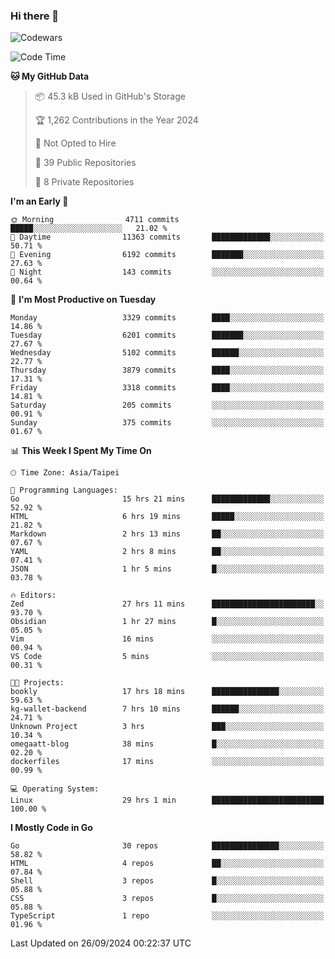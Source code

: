 ### Hi there 👋

![Codewars](https://www.codewars.com/users/omegaatt36/badges/small)

<!--START_SECTION:waka-->
![Code Time](http://img.shields.io/badge/Code%20Time-2%2C803%20hrs%2032%20mins-blue)

**🐱 My GitHub Data** 

> 📦 45.3 kB Used in GitHub's Storage 
 > 
> 🏆 1,262 Contributions in the Year 2024
 > 
> 🚫 Not Opted to Hire
 > 
> 📜 39 Public Repositories 
 > 
> 🔑 8 Private Repositories 
 > 
**I'm an Early 🐤** 

```text
🌞 Morning                4711 commits        █████░░░░░░░░░░░░░░░░░░░░   21.02 % 
🌆 Daytime                11363 commits       █████████████░░░░░░░░░░░░   50.71 % 
🌃 Evening                6192 commits        ███████░░░░░░░░░░░░░░░░░░   27.63 % 
🌙 Night                  143 commits         ░░░░░░░░░░░░░░░░░░░░░░░░░   00.64 % 
```
📅 **I'm Most Productive on Tuesday** 

```text
Monday                   3329 commits        ████░░░░░░░░░░░░░░░░░░░░░   14.86 % 
Tuesday                  6201 commits        ███████░░░░░░░░░░░░░░░░░░   27.67 % 
Wednesday                5102 commits        ██████░░░░░░░░░░░░░░░░░░░   22.77 % 
Thursday                 3879 commits        ████░░░░░░░░░░░░░░░░░░░░░   17.31 % 
Friday                   3318 commits        ████░░░░░░░░░░░░░░░░░░░░░   14.81 % 
Saturday                 205 commits         ░░░░░░░░░░░░░░░░░░░░░░░░░   00.91 % 
Sunday                   375 commits         ░░░░░░░░░░░░░░░░░░░░░░░░░   01.67 % 
```


📊 **This Week I Spent My Time On** 

```text
🕑︎ Time Zone: Asia/Taipei

💬 Programming Languages: 
Go                       15 hrs 21 mins      █████████████░░░░░░░░░░░░   52.92 % 
HTML                     6 hrs 19 mins       █████░░░░░░░░░░░░░░░░░░░░   21.82 % 
Markdown                 2 hrs 13 mins       ██░░░░░░░░░░░░░░░░░░░░░░░   07.67 % 
YAML                     2 hrs 8 mins        ██░░░░░░░░░░░░░░░░░░░░░░░   07.41 % 
JSON                     1 hr 5 mins         █░░░░░░░░░░░░░░░░░░░░░░░░   03.78 % 

🔥 Editors: 
Zed                      27 hrs 11 mins      ███████████████████████░░   93.70 % 
Obsidian                 1 hr 27 mins        █░░░░░░░░░░░░░░░░░░░░░░░░   05.05 % 
Vim                      16 mins             ░░░░░░░░░░░░░░░░░░░░░░░░░   00.94 % 
VS Code                  5 mins              ░░░░░░░░░░░░░░░░░░░░░░░░░   00.31 % 

🐱‍💻 Projects: 
bookly                   17 hrs 18 mins      ███████████████░░░░░░░░░░   59.63 % 
kg-wallet-backend        7 hrs 10 mins       ██████░░░░░░░░░░░░░░░░░░░   24.71 % 
Unknown Project          3 hrs               ███░░░░░░░░░░░░░░░░░░░░░░   10.34 % 
omegaatt-blog            38 mins             █░░░░░░░░░░░░░░░░░░░░░░░░   02.20 % 
dockerfiles              17 mins             ░░░░░░░░░░░░░░░░░░░░░░░░░   00.99 % 

💻 Operating System: 
Linux                    29 hrs 1 min        █████████████████████████   100.00 % 
```

**I Mostly Code in Go** 

```text
Go                       30 repos            ███████████████░░░░░░░░░░   58.82 % 
HTML                     4 repos             ██░░░░░░░░░░░░░░░░░░░░░░░   07.84 % 
Shell                    3 repos             █░░░░░░░░░░░░░░░░░░░░░░░░   05.88 % 
CSS                      3 repos             █░░░░░░░░░░░░░░░░░░░░░░░░   05.88 % 
TypeScript               1 repo              ░░░░░░░░░░░░░░░░░░░░░░░░░   01.96 % 
```




 Last Updated on 26/09/2024 00:22:37 UTC
<!--END_SECTION:waka-->

<!--
**omegaatt36/omegaatt36** is a ✨ _special_ ✨ repository because its `README.md` (this file) appears on your GitHub profile.

Here are some ideas to get you started:

- 🔭 I’m currently working on ...
- 🌱 I’m currently learning ...
- 👯 I’m looking to collaborate on ...
- 🤔 I’m looking for help with ...
- 💬 Ask me about ...
- 📫 How to reach me: ...
- 😄 Pronouns: ...
- ⚡ Fun fact: ...
-->
